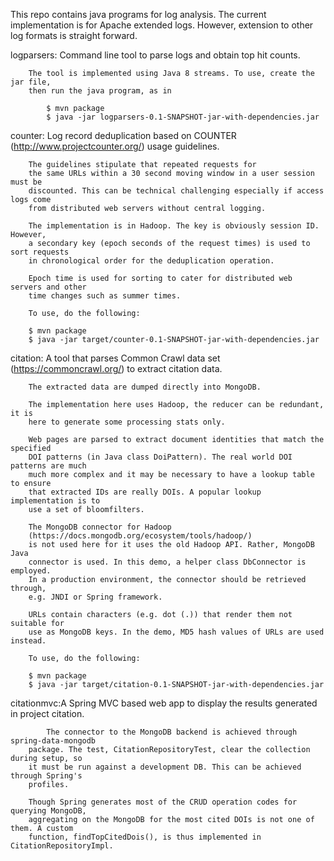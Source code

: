 
This repo contains java programs for log analysis. 
The current implementation is for Apache extended logs.
However, extension to other log formats is straight forward.

logparsers: Command line tool to parse logs and obtain top hit counts.
            
	    The tool is implemented using Java 8 streams. To use, create the jar file, 
	    then run the java program, as in
	    
            $ mvn package
            $ java -jar logparsers-0.1-SNAPSHOT-jar-with-dependencies.jar
         

counter:    Log record deduplication based on COUNTER (http://www.projectcounter.org/)
            usage guidelines. 
	    
	    The guidelines stipulate that repeated requests for
	    the same URLs within a 30 second moving window in a user session must be
	    discounted. This can be technical challenging especially if access logs come
	    from distributed web servers without central logging.
	    
	    The implementation is in Hadoop. The key is obviously session ID. However, 
	    a secondary key (epoch seconds of the request times) is used to sort requests
	    in chronological order for the deduplication operation.
	    
	    Epoch time is used for sorting to cater for distributed web servers and other
	    time changes such as summer times.
	    
	    To use, do the following:
	    
	    $ mvn package
	    $ java -jar target/counter-0.1-SNAPSHOT-jar-with-dependencies.jar 
	    
	    
citation:   A tool that parses Common Crawl data set (https://commoncrawl.org/) to 
            extract citation data. 
	    
	    The extracted data are dumped directly into MongoDB.
	    
	    The implementation here uses Hadoop, the reducer can be redundant, it is 
	    here to generate some processing stats only.
	    
	    Web pages are parsed to extract document identities that match the specified 
	    DOI patterns (in Java class DoiPattern). The real world DOI patterns are much 
	    much more complex and it may be necessary to have a lookup table to ensure 
	    that extracted IDs are really DOIs. A popular lookup implementation is to 
	    use a set of bloomfilters.
	    
	    The MongoDB connector for Hadoop 
	    (https://docs.mongodb.org/ecosystem/tools/hadoop/) 
	    is not used here for it uses the old Hadoop API. Rather, MongoDB Java 
	    connector is used. In this demo, a helper class DbConnector is employed. 
	    In a production environment, the connector should be retrieved through, 
	    e.g. JNDI or Spring framework.
	    
	    URLs contain characters (e.g. dot (.)) that render them not suitable for
	    use as MongoDB keys. In the demo, MD5 hash values of URLs are used instead.
 
	    To use, do the following:
	    
	    $ mvn package
	    $ java -jar target/citation-0.1-SNAPSHOT-jar-with-dependencies.jar 
	    
	    
citationmvc:A Spring MVC based web app to display the results generated in project citation. 

            The connector to the MongoDB backend is achieved through spring-data-mongodb
	    package. The test, CitationRepositoryTest, clear the collection during setup, so
	    it must be run against a development DB. This can be achieved through Spring's
	    profiles.
	    
	    Though Spring generates most of the CRUD operation codes for querying MongoDB,
	    aggregating on the MongoDB for the most cited DOIs is not one of them. A custom
	    function, findTopCitedDois(), is thus implemented in CitationRepositoryImpl.
	    
	    

